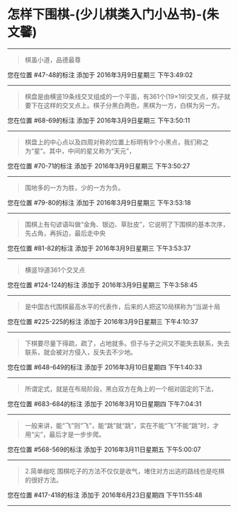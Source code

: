# 怎样下围棋-(少儿棋类入门小丛书)-(朱文馨)

---

> 棋虽小道，品德最尊

您在位置 #47-48的标注 添加于 2016年3月9日星期三 下午3:49:02

---

> 棋盘是由横竖19条线交叉组成的一个平面，有361个(19×19)交叉点，棋子就要下在这样的交叉点上。棋子分黑白两色，黑棋为一方，白棋为另一方。

您在位置 #68-69的标注 添加于 2016年3月9日星期三 下午3:50:11

---

> 棋盘上的中心点以及四周对称的位置上标明有9个小黑点，我们称之为“星”。其中，中间的星又称为“天元”，

您在位置 #70-71的标注 添加于 2016年3月9日星期三 下午3:50:27

---

> 围地多的一方为胜，少的一方为负。

您在位置 #79-80的标注 添加于 2016年3月9日星期三 下午3:53:18

---

> 围棋上有句谚语叫做“金角、银边、草肚皮”，它说明了下围棋的基本次序，先占角，再拆边，最后走中央

您在位置 #81-82的标注 添加于 2016年3月9日星期三 下午3:53:37

---

> 横竖19道361个交叉点

您在位置 #124-124的标注 添加于 2016年3月9日星期三 下午3:58:45

---

> 是中国古代围棋最高水平的代表作，后来的人把这10局棋称为“当湖十局

您在位置 #225-225的标注 添加于 2016年3月9日星期三 下午4:10:37

---

> 下棋要尽量下得疏，疏了，占地就多。但子与子之间又不能失去联系，失去联系，就会被对方侵入，反失去不少地。

您在位置 #648-649的标注 添加于 2016年3月10日星期四 下午1:40:33

---

> 所谓定式，就是在布局阶段，黑白双方在角上的一个相对固定的下法，

您在位置 #683-684的标注 添加于 2016年3月10日星期四 下午7:04:31

---

> 一般来讲，能“飞”则“飞”，能“跳”就“跳”，实在不能“飞”不能“跳”时，才用“尖”，最后才是一步步爬。

您在位置 #568-569的标注 添加于 2016年3月11日星期五 下午5:00:07

---

> 2.简单枷吃 围棋吃子的方法不仅仅是收气，堵住对方出逃的路线也是吃棋的很好方法。

您在位置 #417-418的标注 添加于 2016年6月23日星期四 下午11:55:48

---

